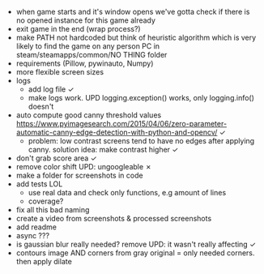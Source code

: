 - when game starts and it's window opens we've gotta check if there is no opened instance for this game already
- exit game in the end (wrap process?)
- make PATH not hardcoded but think of heuristic algorithm which is very likely to find the game on any person PC in steam/steamapps/common/NO THING folder
- requirements (Pillow,  pywinauto, Numpy)
- more flexible screen sizes
- logs
  - add log file ✓
  - make logs work. UPD logging.exception() works, only logging.info() doesn't
- auto compute good canny threshold values https://www.pyimagesearch.com/2015/04/06/zero-parameter-automatic-canny-edge-detection-with-python-and-opencv/ ✓ 
  - problem: low contrast screens tend to have no edges after applying canny. solution idea: make contrast higher ✓
- don't grab score area ✓
- remove color shift  UPD: ungoogleable ✗
- make a folder for screenshots in code
- add tests LOL
  - use real data and check only functions, e.g amount of lines
  - coverage?
- fix all this bad naming 
- create a video from screenshots & processed screenshots
- add readme
- async ???
- is gaussian blur really needed? remove UPD: it wasn't really affecting  ✓
- contours image AND corners from gray original = only needed corners. then apply dilate
